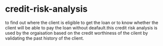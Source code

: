 # credit-risk-analysis
to find out where the client is eligible to get the loan or to know whether the client will be able to pay the loan without deafault.this credit risk analysis is used by the orgaisation based on the credit worthiness of the cilent by validating the past history of the client.
